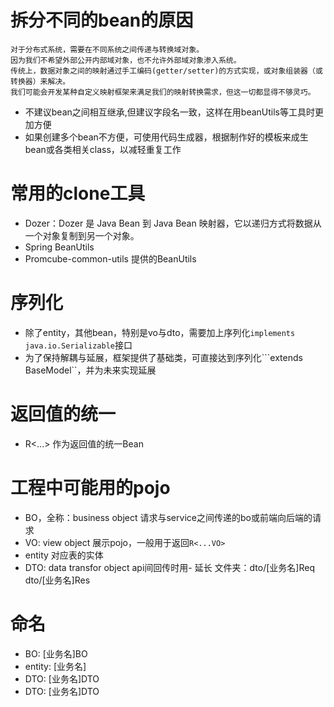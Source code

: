 # 拆分不同的bean的原因
```
对于分布式系统，需要在不同系统之间传递与转换域对象。
因为我们不希望外部公开内部域对象，也不允许外部域对象渗入系统。
传统上，数据对象之间的映射通过手工编码(getter/setter)的方式实现，或对象组装器（或转换器）来解决。
我们可能会开发某种自定义映射框架来满足我们的映射转换需求，但这一切都显得不够灵巧。
```
- 不建议bean之间相互继承,但建议字段名一致，这样在用beanUtils等工具时更加方便
- 如果创建多个bean不方便，可使用代码生成器，根据制作好的模板来成生bean或各类相关class，以减轻重复工作

# 常用的clone工具
- Dozer：Dozer 是 Java Bean 到 Java Bean 映射器，它以递归方式将数据从一个对象复制到另一个对象。
- Spring BeanUtils
- Promcube-common-utils 提供的BeanUtils

# 序列化
- 除了entity，其他bean，特别是vo与dto，需要加上序列化```implements java.io.Serializable```接口
- 为了保持解耦与延展，框架提供了基础类，可直接达到序列化```extends BaseModel``，并为未来实现延展

# 返回值的统一
- R<...> 作为返回值的统一Bean

# 工程中可能用的pojo
- BO，全称：business object
  请求与service之间传递的bo或前端向后端的请求
- VO: view object
  展示pojo，一般用于返回```R<...VO> ```
- entity 
  对应表的实体
- DTO: data transfor object
  api间回传时用- 延长
  文件夹：dto/[业务名]Req dto/[业务名]Res    


# 命名
- BO: [业务名]BO
- entity: [业务名]
- DTO: [业务名]DTO
- DTO: [业务名]DTO